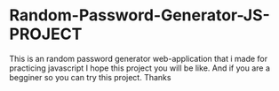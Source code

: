 # Random-Password-Generator-JS-PROJECT
This is an random password generator web-application that i made for practicing javascript
I hope this project you will be like. And if you are a begginer so you can try this project.
Thanks
